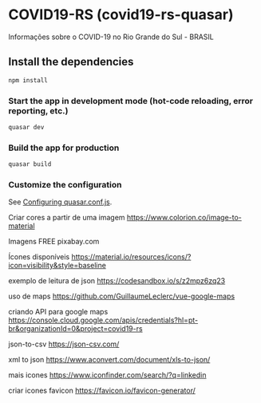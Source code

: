 # COVID19-RS (covid19-rs-quasar)

Informações sobre o COVID-19 no Rio Grande do Sul - BRASIL

## Install the dependencies
```bash
npm install
```

### Start the app in development mode (hot-code reloading, error reporting, etc.)
```bash
quasar dev
```


### Build the app for production
```bash
quasar build
```

### Customize the configuration
See [Configuring quasar.conf.js](https://quasar.dev/quasar-cli/quasar-conf-js).


Criar cores a partir de uma imagem
https://www.colorion.co/image-to-material

Imagens FREE
pixabay.com

Ícones disponíveis
https://material.io/resources/icons/?icon=visibility&style=baseline


exemplo de leitura de json
https://codesandbox.io/s/z2mpz6zq23

uso de maps
https://github.com/GuillaumeLeclerc/vue-google-maps

criando API para google maps
https://console.cloud.google.com/apis/credentials?hl=pt-br&organizationId=0&project=covid19-rs

json-to-csv
https://json-csv.com/


xml to json
https://www.aconvert.com/document/xls-to-json/

mais icones
https://www.iconfinder.com/search/?q=linkedin

criar icones favicon
https://favicon.io/favicon-generator/